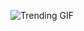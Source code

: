 
<!-- GIF_SECTION -->
![Trending GIF](https://media0.giphy.com/media/v1.Y2lkPThiYjIxNzcyMXZuYm5hYWthYnRhOXAwcXN5ZHl3ZjM3Zzg2bHhlc3M2eDZ5NGhjdyZlcD12MV9naWZzX3NlYXJjaCZjdD1n/KEzraGlQTEHkarhUPO/giphy.gif)
<!-- END_GIF_SECTION -->
